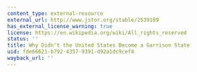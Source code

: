 ```yaml
---
content_type: external-resource
external_url: http://www.jstor.org/stable/2539189
has_external_license_warning: true
license: https://en.wikipedia.org/wiki/All_rights_reserved
status: ''
title: Why Didn't the United States Become a Garrison State
uid: fde66621-b792-4357-9391-d92a1dc9cef4
wayback_url: ''
---
```


